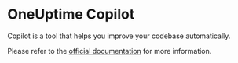 # OneUptime Copilot

Copilot is a tool that helps you improve your codebase automatically. 

Please refer to the [official documentation](/Docs/Content/copilot) for more information.


